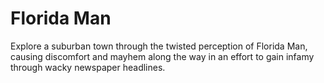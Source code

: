 # Florida Man
Explore a suburban town through the twisted perception of Florida Man, causing discomfort and mayhem along the way in an effort to gain infamy through wacky newspaper headlines.

